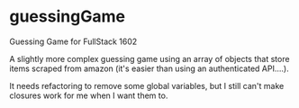 # guessingGame
Guessing Game for FullStack 1602

A slightly more complex guessing game using an array of objects that store items scraped from amazon (it's easier than using an authenticated API....).

It needs refactoring to remove some global variables, but I still can't make closures work for me when I want them to.
